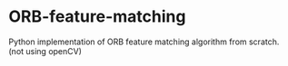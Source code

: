 # ORB-feature-matching
Python implementation of ORB feature matching algorithm from scratch. (not using openCV)
